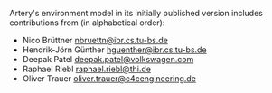 Artery's environment model in its initially published version includes contributions from (in alphabetical order):

- Nico Brüttner <nbruettn@ibr.cs.tu-bs.de>
- Hendrik-Jörn Günther <hguenther@ibr.cs.tu-bs.de>
- Deepak Patel <deepak.patel@volkswagen.com>
- Raphael Riebl <raphael.riebl@thi.de>
- Oliver Trauer <oliver.trauer@c4cengineering.de>
